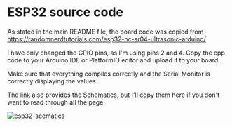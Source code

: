 # ESP32 source code

As stated in the main README file, the board code was copied from https://randomnerdtutorials.com/esp32-hc-sr04-ultrasonic-arduino/

I have only changed the GPIO pins, as I'm using pins 2 and 4. Copy the cpp code to your Arduino IDE or PlatformIO editor and upload it to your board.

Make sure that everything compiles correctly and the Serial Monitor is correctly displaying the values.

The link also provides the Schematics, but I'll copy them here if you don't want to read through all the page:

![esp32-scematics](https://github.com/user-attachments/assets/6185f8d8-95a6-45d5-9190-d87a558c71de)
